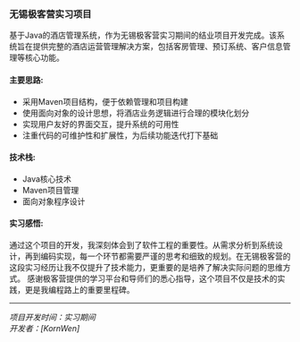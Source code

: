 ### 无锡极客营实习项目

基于Java的酒店管理系统，作为无锡极客营实习期间的结业项目开发完成。该系统旨在提供完整的酒店运营管理解决方案，包括客房管理、预订系统、客户信息管理等核心功能。

#### 主要思路:
- 采用Maven项目结构，便于依赖管理和项目构建
- 使用面向对象的设计思想，将酒店业务逻辑进行合理的模块化划分
- 实现用户友好的界面交互，提升系统的可用性
- 注重代码的可维护性和扩展性，为后续功能迭代打下基础

#### 技术栈:
- Java核心技术
- Maven项目管理
- 面向对象程序设计

#### 实习感悟:
通过这个项目的开发，我深刻体会到了软件工程的重要性。从需求分析到系统设计，再到编码实现，每一个环节都需要严谨的思考和细致的规划。在无锡极客营的这段实习经历让我不仅提升了技术能力，更重要的是培养了解决实际问题的思维方式。
感谢极客营提供的学习平台和导师们的悉心指导，这个项目不仅是技术的实践，更是我编程路上的重要里程碑。

---
*项目开发时间：实习期间*  
*开发者：[KornWen]*